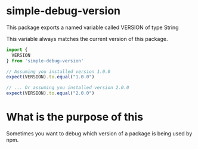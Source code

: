 # simple-debug-version

This package exports a named variable called VERSION of type String

This variable always matches the current version of this package.

```javascript
import {
  VERSION
} from 'simple-debug-version'

// Assuming you installed version 1.0.0
expect(VERSION).to.equal("1.0.0")

// ... Or assuming you installed version 2.0.0
expect(VERSION).to.equal("2.0.0")
```

# What is the purpose of this
Sometimes you want to debug which version of a package is being used by npm.
